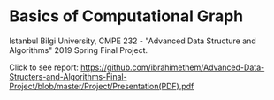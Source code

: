 # Basics of Computational Graph

Istanbul Bilgi University, CMPE 232 - "Advanced Data Structure and Algorithms" 2019 Spring Final Project.

Click to see report: https://github.com/ibrahimethem/Advanced-Data-Structers-and-Algorithms-Final-Project/blob/master/Project/Presentation(PDF).pdf
